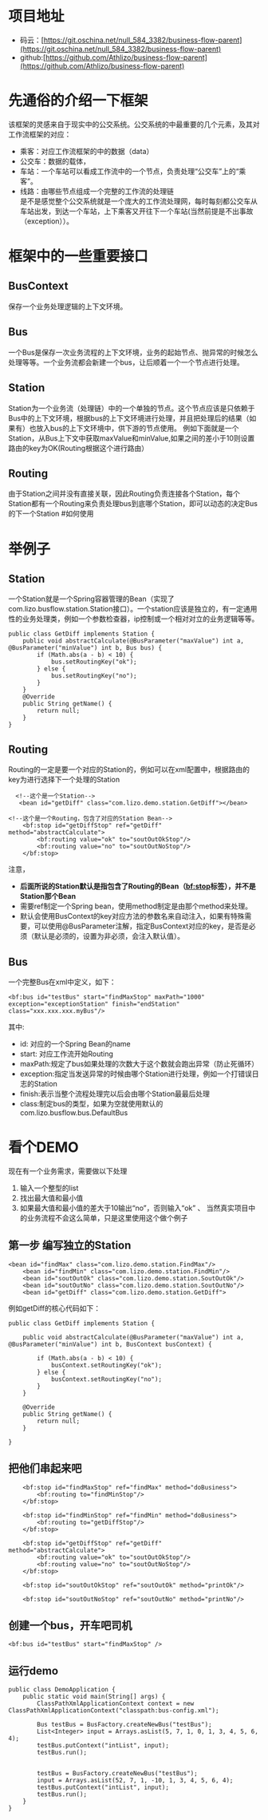 # 项目地址
- 码云：[https://git.oschina.net/null_584_3382/business-flow-parent](https://git.oschina.net/null_584_3382/business-flow-parent)
- github:[https://github.com/Athlizo/business-flow-parent](https://github.com/Athlizo/business-flow-parent)
# 先通俗的介绍一下框架
该框架的灵感来自于现实中的公交系统。公交系统的中最重要的几个元素，及其对工作流框架的对应：
- 乘客：对应工作流框架的中的数据（data）
- 公交车：数据的载体，
- 车站：一个车站可以看成工作流中的一个节点，负责处理“公交车”上的“乘客”。
- 线路：由哪些节点组成一个完整的工作流的处理链  
是不是感觉整个公交系统就是一个庞大的工作流处理网，每时每刻都公交车从车站出发，到达一个车站，上下乘客又开往下一个车站(当然前提是不出事故（exception））。  

# 框架中的一些重要接口
## BusContext
保存一个业务处理逻辑的上下文环境。
## Bus
一个Bus是保存一次业务流程的上下文环境，业务的起始节点、抛异常的时候怎么处理等等。一个业务流都会新建一个bus，让后顺着一个一个节点进行处理。
## Station
Station为一个业务流（处理链）中的一个单独的节点。这个节点应该是只依赖于Bus中的上下文环境，根据bus的上下文环境进行处理，并且把处理后的结果（如果有）也放入bus的上下文环境中，供下游的节点使用。
例如下面就是一个Station，从Bus上下文中获取maxValue和minValue,如果之间的差小于10则设置路由的key为OK(Routing根据这个进行路由）
## Routing
由于Station之间并没有直接关联，因此Routing负责连接各个Station，每个Station都有一个Routing来负责处理bus到底哪个Station，即可以动态的决定Bus的下一个Station
#如何使用
# 举例子
## Station
一个Station就是一个Spring容器管理的Bean（实现了com.lizo.busflow.station.Station接口）。一个station应该是独立的，有一定通用性的业务处理类，例如一个参数检查器，ip控制或一个相对对立的业务逻辑等等。
```
public class GetDiff implements Station {
    public void abstractCalculate(@BusParameter("maxValue") int a, @BusParameter("minValue") int b, Bus bus) {
        if (Math.abs(a - b) < 10) {
            bus.setRoutingKey("ok");
        } else {
            bus.setRoutingKey("no");
        }
    }
    @Override
    public String getName() {
        return null;
    }
}
```


## Routing
Routing的一定是要一个对应的Station的，例如可以在xml配置中，根据路由的key为进行选择下一个处理的Station
```
  <!--这个是一个Station-->
   <bean id="getDiff" class="com.lizo.demo.station.GetDiff"></bean>

<!--这个是一个Routing，包含了对应的Station Bean-->
    <bf:stop id="getDiffStop" ref="getDiff" method="abstractCalculate">
        <bf:routing value="ok" to="soutOutOkStop"/>
        <bf:routing value="no" to="soutOutNoStop"/>
    </bf:stop>
```
注意，
- **后面所说的Station默认是指包含了Routing的Bean（<bf:stop>标签），并不是Station那个Bean**
- 需要ref制定一个Spring bean，使用method制定是由那个method来处理。
- 默认会使用BusContext的key对应方法的参数名来自动注入，如果有特殊需要，可以使用@BusParameter注解，指定BusContext对应的key，是否是必须（默认是必须的，设置为非必须，会注入默认值）。  



## Bus
一个完整Bus在xml中定义，如下：

```
<bf:bus id="testBus" start="findMaxStop" maxPath="1000"  exception="exceptionStation" finish="endStation" class="xxx.xxx.xxx.myBus"/>
```
其中: 
- id: 对应的一个Spring Bean的name
- start: 对应工作流开始Routing
- maxPath:规定了bus如果处理的次数大于这个数就会跑出异常（防止死循环）
- exception:指定当发送异常的时候由哪个Station进行处理，例如一个打错误日志的Station
- finish:表示当整个流程处理完以后会由哪个Station最最后处理
- class:制定bus的类型，如果为空就使用默认的com.lizo.busflow.bus.DefaultBus    

# 看个DEMO
现在有一个业务需求，需要做以下处理
1. 输入一个整型的list
2. 找出最大值和最小值
3. 如果最大值和最小值的差大于10输出“no”，否则输入“ok”  、
当然真实项目中的业务流程不会这么简单，只是这里使用这个做个例子

## 第一步 编写独立的Station
```
<bean id="findMax" class="com.lizo.demo.station.FindMax"/>
    <bean id="findMin" class="com.lizo.demo.station.FindMin"/>
    <bean id="soutOutOk" class="com.lizo.demo.station.SoutOutOk"/>
    <bean id="soutOutNo" class="com.lizo.demo.station.SoutOutNo"/>
    <bean id="getDiff" class="com.lizo.demo.station.GetDiff">
```
例如getDiff的核心代码如下：
```
public class GetDiff implements Station {

    public void abstractCalculate(@BusParameter("maxValue") int a, @BusParameter("minValue") int b, BusContext busContext) {

        if (Math.abs(a - b) < 10) {
            busContext.setRoutingKey("ok");
        } else {
            busContext.setRoutingKey("no");
        }
    }

    @Override
    public String getName() {
        return null;
    }

}
```
## 把他们串起来吧
```
    <bf:stop id="findMaxStop" ref="findMax" method="doBusiness">
        <bf:routing to="findMinStop"/>
    </bf:stop>

    <bf:stop id="findMinStop" ref="findMin" method="doBusiness">
        <bf:routing to="getDiffStop"/>
    </bf:stop>

    <bf:stop id="getDiffStop" ref="getDiff" method="abstractCalculate">
        <bf:routing value="ok" to="soutOutOkStop"/>
        <bf:routing value="no" to="soutOutNoStop"/>
    </bf:stop>

    <bf:stop id="soutOutOkStop" ref="soutOutOk" method="printOk"/>

    <bf:stop id="soutOutNoStop" ref="soutOutNo" method="printNo"/>
```
## 创建一个bus，开车吧司机
```
<bf:bus id="testBus" start="findMaxStop" />
```
## 运行demo
```
public class DemoApplication {
    public static void main(String[] args) {
        ClassPathXmlApplicationContext context = new ClassPathXmlApplicationContext("classpath:bus-config.xml");

        Bus testBus = BusFactory.createNewBus("testBus");
        List<Integer> input = Arrays.asList(5, 7, 1, 0, 1, 3, 4, 5, 6, 4);
        testBus.putContext("intList", input);
        testBus.run();


        testBus = BusFactory.createNewBus("testBus");
        input = Arrays.asList(52, 7, 1, -10, 1, 3, 4, 5, 6, 4);
        testBus.putContext("intList", input);
        testBus.run();
    }
}
```